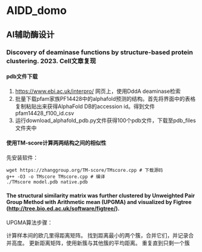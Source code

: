 # AIDD_domo
## AI辅助酶设计
### Discovery of deaminase functions by structure-based protein clustering. 2023. Cell文章复现
#### pdb文件下载
1. https://www.ebi.ac.uk/interpro/ 网页上，使用DddA deaminase检索
2. 批量下载pfam家族PF14428中的alphafold预测的结构。首先将界面中的表格复制粘贴出来获得AlphaFold DB的accession id。得到文件pfam14428_f100_id.csv
3. 运行download_alphafold_pdb.py文件获得100个pdb文件，下载至pdb_files文件夹中

#### 使用TM-score计算两两结构之间的相似性

先安装软件：
```
wget https://zhanggroup.org/TM-score/TMscore.cpp # 下载源码
g++ -O3 -o TMscore TMscore.cpp # 编译 
./TMscore model.pdb native.pdb 
```
#### The structural similarity matrix was further clustered by Unweighted Pair Group Method with Arithmetic mean (UPGMA) and visualized by Figtree (http://tree.bio.ed.ac.uk/software/figtree/).

UPGMA算法步骤：

计算样本间的欧几里得距离矩阵。
找到距离最小的两个簇，合并它们，并记录合并高度。
更新距离矩阵，使用新簇与其他簇的平均距离。
重复直到只剩一个簇